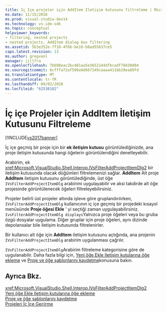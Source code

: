 ```yaml
---
title: Iç Içe projeler için AddItem Iletişim kutusunu filtreleme | Microsoft Docs
ms.date: 11/15/2016
ms.prod: visual-studio-dev14
ms.technology: vs-ide-sdk
ms.topic: conceptual
helpviewer_keywords:
- filtering, nested projects
- nested projects, AddItem dialog box filtering
ms.assetid: 5b3e352e-7f18-4f66-be16-b0ad55637ce5
caps.latest.revision: 13
ms.author: gregvanl
manager: jillfra
ms.openlocfilehash: 7bb98eac2bc481aa5e3652144dfbcadf70430d04
ms.sourcegitcommit: 6cfffa72af599a9d667249caaaa411bb28ea69fd
ms.translationtype: MT
ms.contentlocale: tr-TR
ms.lasthandoff: 09/02/2020
ms.locfileid: "62538102"
---
```

# <a name="filtering-the-additem-dialog-box-for-nested-projects"></a>İç içe Projeler için AddItem İletişim Kutusunu Filtreleme
[!INCLUDE[vs2017banner](../../includes/vs2017banner.md)]

İç içe geçmiş bir proje için bir **ek iletişim kutusu** görüntülediğinizde, ana proje iletişim kutusunda hangi öğelerin görüntülendiğini denetleyebilir.  
  
 Arabirim, ek <xref:Microsoft.VisualStudio.Shell.Interop.IVsFilterAddProjectItemDlg2> bir iletişim kutusunda olacak düğümleri filtrelemenizi sağlar. **AddItem** Alt proje **AddItem** iletişim kutusunu görüntülediğinde, üst öğe `IVsFilterAddProjectItemDlg` arabirimi uygulayabilir ve aksi takdirde alt öğe projesinde görüntülenecek öğeleri filtreleyebilirsiniz.  
  
 Projeler belirli üst projeler altında işleve göre gruplandırılırken, `IVsFilterAddProjectItemDlg` kullanıcının iç içe geçmiş bir projedeki kısayol menüsünde **Proje öğesi Ekle** ' yi seçtiği zaman uygulayabilirsiniz. `IvsFilterAddProjectItemDlg displays`Yalnızca proje öğeleri veya bu gruba özgü dosyalar uygulama. Diğer gruplar için proje öğeleri, aynı dizinde depolansalar bile iletişim kutusunda filtrelenirler.  
  
 Bir kullanıcı alt öğe için **AddItem** iletişim kutusunu açtığında, ana projenin `IVsFilterAddProjectItemDlg` arabirim uygulanması çağrılır.  
  
 `IVsFilterAddProjectItemDlg`Arabirim filtreleme kategorisine göre de uygulanabilir. Daha fazla bilgi için, [Yeni öğe Ekle Iletişim kutularına öğe ekleme](../../extensibility/internals/adding-items-to-the-add-new-item-dialog-boxes.md) ve [Proje ve öğe şablonlarını kaydetme](../../extensibility/internals/registering-project-and-item-templates.md)konusuna bakın.  
  
## <a name="see-also"></a>Ayrıca Bkz.  
 <xref:Microsoft.VisualStudio.Shell.Interop.IVsFilterAddProjectItemDlg2>   
 [Yeni öğe Ekle Iletişim kutularına öğe ekleme](../../extensibility/internals/adding-items-to-the-add-new-item-dialog-boxes.md)   
 [Proje ve öğe şablonlarını kaydetme](../../extensibility/internals/registering-project-and-item-templates.md)   
 [Projeleri İç İçe Geçirme](../../extensibility/internals/nesting-projects.md)

